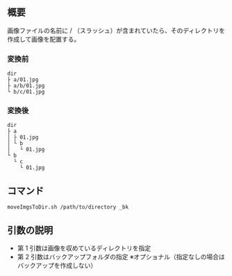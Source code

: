 ## 概要

画像ファイルの名前に / （スラッシュ）が含まれていたら、そのディレクトリを作成して画像を配置する。

### 変換前

```
dir
├ a/01.jpg
├ a/b/01.jpg
└ b/c/01.jpg
```

### 変換後

```
dir
├ a
│ ├ 01.jpg
│ └ b
│   └ 01.jpg
└ b
  └ c
    └ 01.jpg
```

## コマンド

```
moveImgsToDir.sh /path/to/directory _bk
```

## 引数の説明

- 第 1 引数は画像を収めているディレクトリを指定
- 第 2 引数はバックアップフォルダの指定 ※オプショナル（指定なしの場合はバックアップを作成しない）